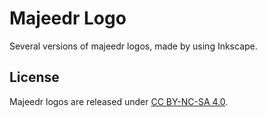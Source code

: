 # Majeedr Logo

Several versions of majeedr logos, made by using Inkscape.

## License

Majeedr logos are released under [CC BY-NC-SA 4.0](https://creativecommons.org/licenses/by-nc-sa/4.0/). 
